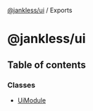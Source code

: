 [@jankless/ui](README.md) / Exports

# @jankless/ui

## Table of contents

### Classes

- [UiModule](classes/uimodule.md)
